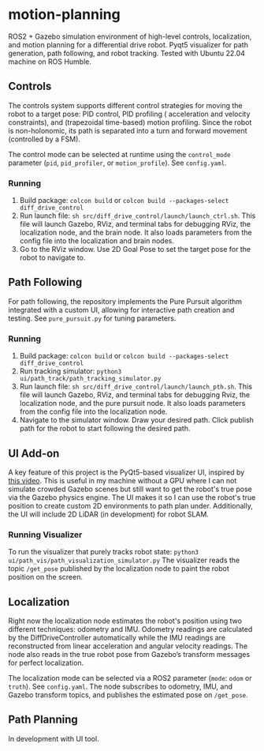 # motion-planning
ROS2 + Gazebo simulation environment of high-level controls, localization, and motion planning for a differential drive robot. Pyqt5 visualizer for path generation, path following, and robot tracking. Tested with Ubuntu 22.04 machine on ROS Humble.

## Controls

The controls system supports different control strategies for moving the robot to a target pose: PID control, PID profiling ( acceleration and velocity constraints), and (trapezoidal time-based) motion profiling. Since the robot is non-holonomic, its path is separated into a turn and forward movement (controlled by a FSM).

The control mode can be selected at runtime using the `control_mode` parameter (`pid`, `pid_profiler`, or `motion_profile`). See `config.yaml`.

### Running

1. Build package: `colcon build` or `colcon build --packages-select diff_drive_control`
2. Run launch file: `sh src/diff_drive_control/launch/launch_ctrl.sh`. This file will launch Gazebo, RViz, and terminal tabs for debugging RViz, the localization node, and the brain node. It also loads parameters from the config file into the localization and brain nodes.
3. Go to the RViz window. Use 2D Goal Pose to set the target pose for the robot to navigate to.

## Path Following

For path following, the repository implements the Pure Pursuit algorithm integrated with a custom UI, allowing for interactive path creation and testing. See `pure_pursuit.py` for tuning parameters.

### Running
1. Build package: `colcon build` or `colcon build --packages-select diff_drive_control`
2. Run tracking simulator: `python3 ui/path_track/path_tracking_simulator.py`
3. Run launch file: `sh src/diff_drive_control/launch/launch_pth.sh`. This file will launch Gazebo, RViz, and terminal tabs for debugging Rviz, the localization node, and the pure pursuit node. It also loads parameters from the config file into the localization node.
4. Navigate to the simulator window. Draw your desired path. Click publish path for the robot to start following the desired path. 

## UI Add-on

A key feature of this project is the PyQt5-based visualizer UI, inspired by [this video](https://www.youtube.com/watch?v=u54WAlAewMU). This is useful in my machine without a GPU where I can not simulate crowded Gazebo scenes but still want to get the robot's true pose via the Gazebo physics engine. The UI makes it so I can use the robot's true position to create custom 2D environments to path plan under. Additionally, the UI will include 2D LiDAR (in development) for robot SLAM.

### Running Visualizer

To run the visualizer that purely tracks robot state: `python3 ui/path_vis/path_visualization_simulator.py`
The visualizer reads the topic `/get_pose` published by the localization node to paint the robot position on the screen.

## Localization

Right now the localization node estimates the robot's position using two different techniques: odometry and IMU. Odometry readings are calculated by the DiffDriveController automatically while the IMU readings are reconstructed from linear acceleration and angular velocity readings. The node also reads in the true robot pose from Gazebo’s transform messages for perfect localization. 

The localization mode can be selected via a ROS2 parameter (`mode`: `odom` or `truth`). See `config.yaml`. The node subscribes to odometry, IMU, and Gazebo transform topics, and publishes the estimated pose on `/get_pose`.

## Path Planning

In development with UI tool.
